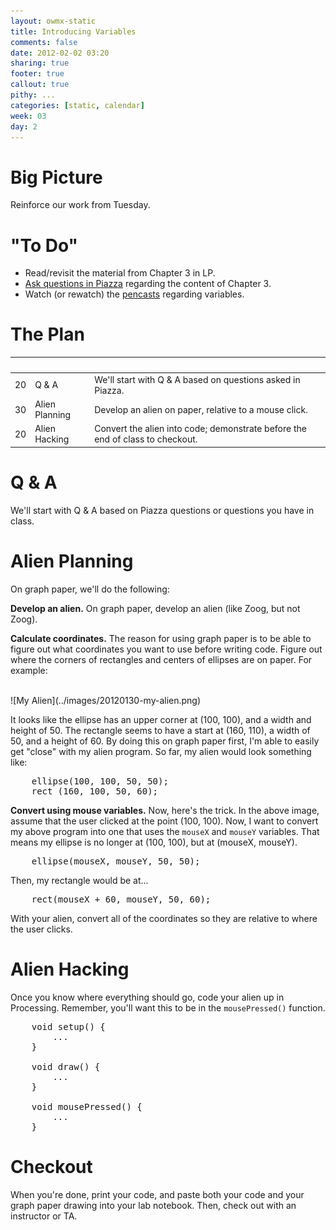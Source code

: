 ```yaml
---
layout: owmx-static
title: Introducing Variables
comments: false
date: 2012-02-02 03:20
sharing: true
footer: true
callout: true
pithy: ...
categories: [static, calendar]
week: 03
day: 2
---
```


# Big Picture
Reinforce our work from Tuesday.

# "To Do"
* Read/revisit the material from Chapter 3 in LP.
* [Ask questions in Piazza](http://piazza.com/class#spring2012/cmpsc195) regarding the content of Chapter 3.
* Watch (or rewatch) the [pencasts](../resources/resources.html) regarding variables.

# The Plan
&nbsp; |&nbsp; | &nbsp;
 :-- | :-- | :--
 20 | Q & A | We'll start with Q & A based on questions asked in Piazza.
 30 | Alien Planning | Develop an alien on paper, relative to a mouse click.
 20 | Alien Hacking | Convert the alien into code; demonstrate before the end of class to checkout.

# Q & A
We'll start with Q & A based on Piazza questions or questions you have in class.

# Alien Planning
On graph paper, we'll do the following:

**Develop an alien.** On graph paper, develop an alien (like Zoog, but not Zoog). 


**Calculate coordinates.** The reason for using graph paper is to be able to figure out what coordinates you want to use before writing code. Figure out where the corners of rectangles and centers of ellipses are on paper. For example:

<br/>
![My Alien](../images/20120130-my-alien.png)
<br/>

It looks like the ellipse has an upper corner at (100, 100), and a width and height of 50. The rectangle seems to have a start at (160, 110), a width of 50, and a height of 60. By doing this on graph paper first, I'm able to easily get "close" with my alien program. So far, my alien would look something like:

<pre>
	ellipse(100, 100, 50, 50);
	rect (160, 100, 50, 60);
</pre>


**Convert using mouse variables.** Now, here's the trick. In the above image, assume that the user clicked at the point (100, 100). Now, I want to convert my above program into one that uses the <code>mouseX</code> and <code>mouseY</code> variables. That means my ellipse is no longer at (100, 100), but at (mouseX, mouseY).

<pre>
	ellipse(mouseX, mouseY, 50, 50);
</pre>

Then, my rectangle would be at...

<pre>
	rect(mouseX + 60, mouseY, 50, 60);
</pre>

With your alien, convert all of the coordinates so they are relative to where the user clicks.

# Alien Hacking
Once you know where everything should go, code your alien up in Processing. Remember, you'll want this to be in the <code>mousePressed()</code> function.

<pre>
	void setup() {
		...
	}
	
	void draw() {
		...
	}
	
	void mousePressed() {
		...
	}
</pre>

# Checkout

When you're done, print your code, and paste both your code and your graph paper drawing into your lab notebook. Then, check out with an instructor or TA.

		